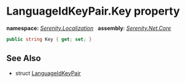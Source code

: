 # LanguageIdKeyPair.Key property
**namespace:** *[Serenity.Localization](../../README.md#serenity.localization-namespace)*   **assembly**: *[Serenity.Net.Core](../../README.md)*

```csharp
public string Key { get; set; }
```

## See Also

* struct [LanguageIdKeyPair](../LanguageIdKeyPair.md)